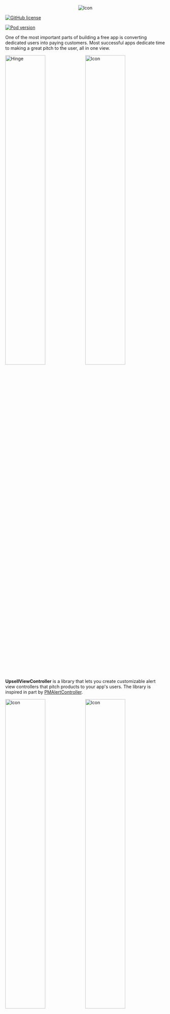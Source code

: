 
  

<p align="center">

<img src="https://raw.githubusercontent.com/ChopinDavid/UpsellViewController/master/upsellLogo.png" alt="Icon"/>

</p>

  

[![GitHub license](https://img.shields.io/cocoapods/l/UpsellViewController.svg)](https://github.com/ChopinDavid/UpsellViewController/blob/master/LICENSE)

[![Pod version](https://img.shields.io/cocoapods/v/UpsellViewController.svg?style=flat)](https://github.com/ChopinDavid/UpsellViewController)

  

  
One of the most important parts of building a free app is converting dedicated users into paying customers. Most successful apps dedicate time to making a great pitch to the user, all in one view.
<p align="center">

<img src="https://raw.githubusercontent.com/ChopinDavid/UpsellViewController/master/hinge.png" width=50% alt="Hinge"/><img src="https://raw.githubusercontent.com/ChopinDavid/UpsellViewController/master/picsArt.png" width=50% alt="Icon"/>

</p>

**UpsellViewController** is a library that lets you create customizable alert view controllers that pitch products to your app's users. The library is inspired in part by [PMAlertController](https://github.com/pmusolino/PMAlertController).

  

<p align="center">

<img src="https://raw.githubusercontent.com/ChopinDavid/UpsellViewController/master/screenshot1.png" width=50% alt="Icon"/><img src="https://raw.githubusercontent.com/ChopinDavid/UpsellViewController/master/screenshot2.png" width=50% alt="Icon"/>

</p>

  

  

## Features

----------------

  

- [x] Custom title and subtitle

- [x] Custom paginated scroll view with unlimited pages

- [x] Autoscroll capable

- [x] Adaptive action buttons

- [x] Cocoapods

  

  

## Requirements

----------------

  

- iOS 11.0+

- Xcode 10+

- Knowledge of creating views via XIB files

## CocoaPods

----------------

  

[CocoaPods](http://cocoapods.org) is a dependency manager for Cocoa projects. You can install it with the following command:

  

```bash

$ gem install cocoapods

```

  

To integrate `UpsellViewController` into your Xcode project using CocoaPods, specify it in your `Podfile`:

  

  

```ruby

target 'MyApp' do

pod 'UpsellViewController', '~> 1.0.2'

end

```

  

Then, run the following command:

  

```bash

$ pod install

```

  

## Usage

----------------

UpsellViewController is extremely easy to use, but requires knowledge of creating custom `UIView`s with XIB files. As a developer, it is your job to create a custom `UIView` as an XIB. This custom `UIView` displays the content you want your user to be able to scroll through. Ideally, this view will display all of the features included in a premium subscription to your application.

  

It is important to space out the contents of this custom `UIView` based on how many pages you want to paginate in your `UpsellViewController`. For example, if you are initializing your `UpsellViewController` with ****five pages****, you will want each focal point of your custom `UIView` to only take up ****20%**** of your custom view. Similarly, a ****three-paged**** `UpsellViewController` should make sure each focal point of your custom `UIView` only takes up ****33.33%**** of your custom view, and so  on.

  

#### Show an UpsellViewController with 5 pages of content

  

```swift

//This code works with Swift 5

  

//Get all views in the custom view's xib file

let allViewsInXibArray = Bundle.main.loadNibNamed("PromoView1", owner: self, options: nil)

  

//Grab the view in the xib's array of items

let promoView = allViewsInXibArray!.first as! UIView

  

//Initialize your UpsellViewController

let upsellVC = UpsellViewController(title: "Refer a Friend and You'll Both Get Bandmate Plus, for Life!", subtitle: "With Plus, you can...", promoView: promoView, numberOfPages: 5)

  

//Create some actions for your user to interact with the UpsellViewController

let cancel = UpsellAction(title: "Cancel", style: .cancel)

upsellVC.addAction(learnMore)

  

let doSomeAction = UpsellAction(title: "Do Something", style: .default) {

print("Did something")

}

upsellVC.addAction(referAFriend)

  

//Present our UpsellViewController

present(upsellVC, animated: false, completion: nil)

  

```

  

#### Customize your UpsellViewController

```swift

//Initialize your UpsellViewController

let upsellVC = UpsellViewController(title: "Some title", subtitle: "Some subtitle", promoView: promoView, numberOfPages: 3)

  

//Toggle autoscroll...

upsellVC.isAutoScrollEnabled = false

upsellVC.isAutoScrollEnabled = true

  

//...or change the speed at which your UpsellViewController autoscrolls

//upsellVC.autoScrollBuffer is the amount of time, in seconds, the UpsellViewController will wait between autoscrolling the content view. Lower = faster

upsellVC.autoScrollBuffer = 5

  

//upsellVC.autoScrollSpeed is the amount of time, in seconds, the UpsellViewController takes to animate the autoscrolling of the content view. Lower = faster

upsellVC.autoScrollSpeed = 0.3

  

//Change the page control tint colors

upsellVC.pageIndicatorTintColor = .blue

upsellVC.currentPageIndicatorTintColor = .green

  

//Then go ahead and add your actions for your user to interact with your UpsellViewController

```

  

## Contributing

  

- If you ****need help**** or you'd like to ****ask a general question****, open an issue.

- If you ****found a bug****, open an issue.

- If you ****have a feature request****, open an issue.

- If you ****want to contribute****, submit a pull request.

  

  

## Acknowledgements

  

****Made by** [**David Chopin**](https://github.com/ChopinDavid)**.****

  

*****_Check out my:_*****

#### 💼 [Linkedin](https://www.linkedin.com/in/david-chopin-505689121/)

#### 💻 [StackOverflow](https://www.linkedin.com/in/david-chopin-505689121/)

  

****I will be graduating college in May 2020 and am currently looking for a job! :)****

  

  

## MIT License

----------------

UpsellViewController is available under the MIT license. See the LICENSE file for more info.
